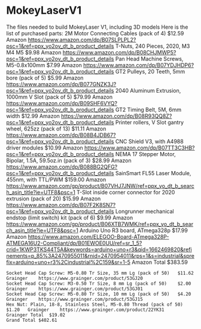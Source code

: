# MokeyLaserV1
The files needed to build MokeyLaser V1, including 3D models
Here is the list of purchased parts:
	2M Motor Connecting Cables (pack of 4)	$12.59	Amazon	https://www.amazon.com/dp/B07SLPLPL2?psc=1&ref=ppx_yo2ov_dt_b_product_details
	T-Nuts, 240 Pieces, 2020, M3 M4 M5	$9.98	Amazon	https://www.amazon.com/dp/B08CHJMWP5?psc=1&ref=ppx_yo2ov_dt_b_product_details
	Pan Head Machine Screws, M5-0.8x100mm	$7.99	Amazon	https://www.amazon.com/dp/B07YDJHDP6?psc=1&ref=ppx_yo2ov_dt_b_product_details
	GT2 Pulleys, 20 Teeth, 5mm bore (pack of 5)	$5.99	Amazon	https://www.amazon.com/dp/B077GNZK3J?psc=1&ref=ppx_yo2ov_dt_b_product_details
	2040 Aluminum Extrusion, 1000mm V Slot (pack of 5)	$79.99	Amazon	https://www.amazon.com/dp/B09SHF6VYQ?psc=1&ref=ppx_yo2ov_dt_b_product_details
	GT2 Timing Belt, 5M, 6mm width	$12.99	Amazon	https://www.amazon.com/dp/B08R93QQ8Z?psc=1&ref=ppx_yo2ov_dt_b_product_details
	Printer rollers, V Slot gantry wheel, 625zz (pack of 13)	$11.11	Amazon	https://www.amazon.com/dp/B08B4JDB67?psc=1&ref=ppx_yo2ov_dt_b_product_details
	CNC Shield V3, with A4988 driver modules	$10.99	Amazon	https://www.amazon.com/dp/B07TT3C3HB?psc=1&ref=ppx_yo2ov_dt_b_product_details
	NEMA 17 Stepper Motor, Bipolar, 1.5A, 59.5oz.in (pack of 3)	$28.99	Amazon	https://www.amazon.com/dp/B088BG2QFG?psc=1&ref=ppx_yo2ov_dt_b_product_details
	SainSmart FL55 Laser Module, 455nm, with TTL/PWM 	$159.00	Amazon	https://www.amazon.com/gp/product/B07VHJ7JNW/ref=ppx_yo_dt_b_search_asin_title?ie=UTF8&psc=1
	T-Slot inside corner connector for 2020 extrusion (pack of 20)	$15.99	Amazon	https://www.amazon.com/dp/B07F2K8SN7?psc=1&ref=ppx_yo2ov_dt_b_product_details
	Longrunner mechanical endstop (limit switch) kit (pack of 6)	$9.99	Amazon	https://www.amazon.com/gp/product/B06XTB7WMK/ref=ppx_yo_dt_b_search_asin_title?ie=UTF8&psc=1
	Arduino Uno R3 board, ATmega328p	$17.99	Amazon	https://www.amazon.com/ELEGOO-Board-ATmega328P-ATMEGA16U2-Compliant/dp/B01EWOE0UU/ref=sr_1_5?crid=1KWP3TKS44T5A&keywords=arduino+uno+r3&qid=1662469820&refinements=p_85%3A2470955011&rnid=2470954011&rps=1&s=industrial&sprefix=arduino+uno+r3%2Cindustrial%2C159&sr=1-5
	Amazon Total	$383.59		
				
	Socket Head Cap Screw: M5-0.80 Tr Size, 35 mm Lg (pack of 50)	$11.62	Grainger	https://www.grainger.com/product/53GJ20
	Socket Head Cap Screw: M3-0.50 Tr Size, 8 mm Lg (pack of 50)	$2.00	Grainger	https://www.grainger.com/product/53GJ01
	Socket Head Cap Screw: M5-0.80 Tr Size, 10 mm Lg (pack of 50)	$4.20	Grainger	https://www.grainger.com/product/53GJ15
	Hex Nut: Plain, 18-8, Stainless Steel, M5-0.80 Thread (pack of 50)	$1.20	Grainger	https://www.grainger.com/product/22YK31
	Grainger Total	$19.02		
	Grand Total	$402.61		
